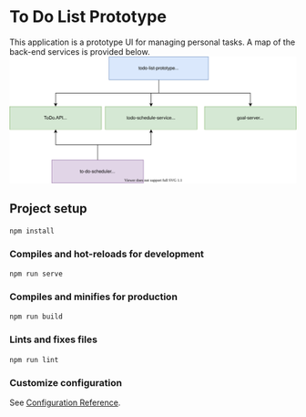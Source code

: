 # To Do List Prototype

This application is a prototype UI for managing personal tasks. A map of the back-end services is provided below.
<img src="./to-do-application-map.svg">

## Project setup
```
npm install
```

### Compiles and hot-reloads for development
```
npm run serve
```

### Compiles and minifies for production
```
npm run build
```

### Lints and fixes files
```
npm run lint
```

### Customize configuration
See [Configuration Reference](https://cli.vuejs.org/config/).
